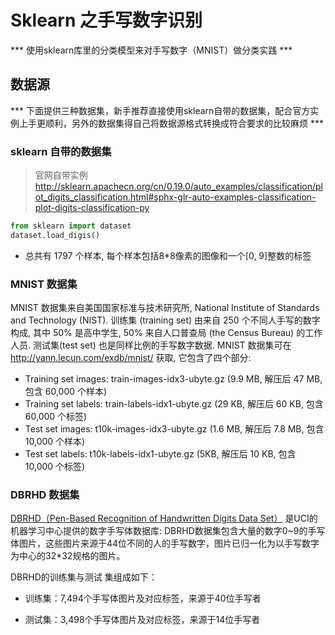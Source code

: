 # Sklearn 之手写数字识别
*** 使用sklearn库里的分类模型来对手写数字（MNIST）做分类实践 ***

## 数据源
*** 下面提供三种数据集，新手推荐直接使用sklearn自带的数据集，配合官方实例上手更顺利，另外的数据集得自己将数据源格式转换成符合要求的比较麻烦 ***

### sklearn 自带的数据集
> 官网自带实例 http://sklearn.apachecn.org/cn/0.19.0/auto_examples/classification/plot_digits_classification.html#sphx-glr-auto-examples-classification-plot-digits-classification-py
```python
from sklearn import dataset
dataset.load_digis()
```
- 总共有 1797 个样本, 每个样本包括8*8像素的图像和一个[0, 9]整数的标签

### MNIST 数据集
MNIST 数据集来自美国国家标准与技术研究所, National Institute of Standards and Technology (NIST). 训练集 (training set) 由来自 250 个不同人手写的数字构成, 其中 50% 是高中学生, 50% 来自人口普查局 (the Census Bureau) 的工作人员. 测试集(test set) 也是同样比例的手写数字数据.
MNIST 数据集可在 http://yann.lecun.com/exdb/mnist/ 获取, 它包含了四个部分:

- Training set images: train-images-idx3-ubyte.gz (9.9 MB, 解压后 47 MB, 包含 60,000 个样本)
- Training set labels: train-labels-idx1-ubyte.gz (29 KB, 解压后 60 KB, 包含 60,000 个标签)
- Test set images: t10k-images-idx3-ubyte.gz (1.6 MB, 解压后 7.8 MB, 包含 10,000 个样本)
- Test set labels: t10k-labels-idx1-ubyte.gz (5KB, 解压后 10 KB, 包含 10,000 个标签)


### DBRHD 数据集
[DBRHD（Pen-Based Recognition of Handwritten Digits Data Set）](http://archive.ics.uci.edu/ml/machine-learning-databases/pendigits/)
是UCI的机器学习中心提供的数字手写体数据库:
DBRHD数据集包含大量的数字0~9的手写体图片，这些图片来源于44位不同的人的手写数字，图片已归一化为以手写数字为中心的32*32规格的图片。

DBRHD的训练集与测试 集组成如下：

- 训练集：7,494个手写体图片及对应标签，来源于40位手写者 

- 测试集：3,498个手写体图片及对应标签，来源于14位手写者
